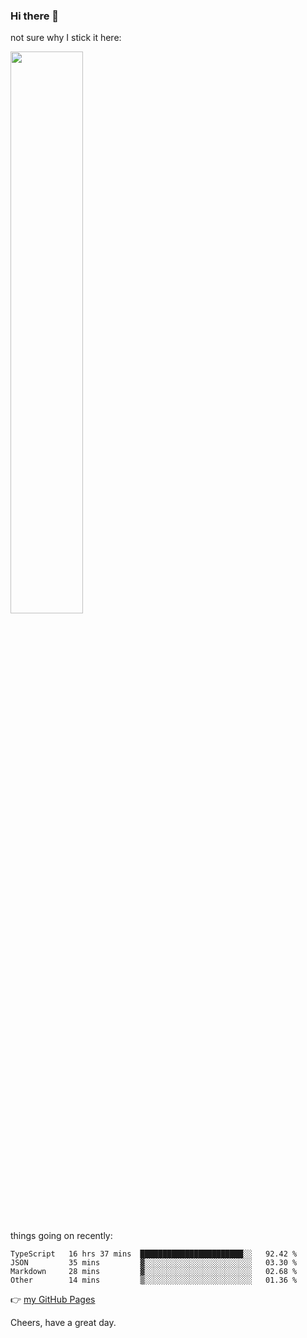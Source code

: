 ### Hi there 👋

not sure why I stick it here:

[<img width="48%" src="https://github-readme-stats.vercel.app/api?username=ykzhukian&show_icons=true&theme=dracula">](https://github.com/anuraghazra/github-readme-stats)


things going on recently:

<!--START_SECTION:waka-->

```text
TypeScript   16 hrs 37 mins  ███████████████████████░░   92.42 %
JSON         35 mins         ▓░░░░░░░░░░░░░░░░░░░░░░░░   03.30 %
Markdown     28 mins         ▓░░░░░░░░░░░░░░░░░░░░░░░░   02.68 %
Other        14 mins         ▒░░░░░░░░░░░░░░░░░░░░░░░░   01.36 %
```

<!--END_SECTION:waka-->

👉 [my GitHub Pages](https://ykzhukian.github.io)

Cheers, have a great day.

